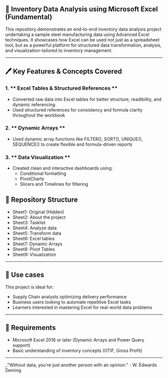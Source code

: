 ## 🧺 Inventory Data Analysis using Microsoft Excel (Fundamental)
This repository demonstrates an end-to-end inventory data analysis project undertaking a sample steel manufacturing data using Advanced Excel techniques. It showcases how Excel can be used not just as a spreadsheet tool, but as a powerful platform for structured data transformation, analysis, and visualization-tailored to inventory management. 

---

## 🖊 Key Features & Concepts Covered 
### 1. ** Excel Tables & Structured References **
- Converted raw data into Excel tables for better structure, readibility, and dynamic referencing
- Used structured references for consistency and formula clarity throughout the workbook

### 2. ** Dynamic Arrays **
- Used dynamic array functions like FILTER(), SORT(), UNIQUE(), SEQUENCE() to create flexible and formula-driven reports

### 3. ** Data Visualization **
- Created clean and interactive dashboards using:
  - Conditional formatting
  - PivotCharts
  - Slicers and Timelines for filtering






## 📜 Repository Structure
- Sheet1: Original (Hidden)
- Sheet2: About the project
- Sheet3: Tasklist
- Sheet4: Analyze data
- Sheet5: Transform data
- Sheet6: Excel tables
- Sheet7: Dynamic Arrays
- Sheet8: Pivot Tables
- Sheet9: Visualization

---

## 🔦 Use cases
This project is ideal for:
- Supply Chain analysts optimizing delivery performance
- Business users looking to automate repetitive Excel tasks
- Learners interested in mastering Excel for real-world data problems

---
## 📍 Requirements
- Microsoft Excel 2016 or later (Dynamic Arrays and Power Query support)
- Basic understanding of inventory concepts (OTIF, Gross Profit)

---

_"Without data, you're just another person with an opinion." - W. Edwards Deming

